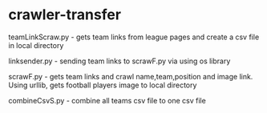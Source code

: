 # crawler-transfer

teamLinkScraw.py - gets team links from league pages and create a csv file in local directory

linksender.py - sending team links to scrawF.py via using os library

scrawF.py - gets team links and crawl name,team,position and image link. Using urllib, gets football players image to local directory

combineCsvS.py - combine all teams csv file to one csv file
